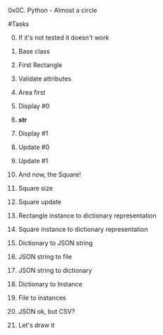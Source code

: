0x0C. Python - Almost a circle

#Tasks

0. If it's not tested it doesn't work

1. Base class

2. First Rectangle

3. Validate attributes

4. Area first

5. Display #0

6. __str__

7. Display #1

8. Update #0

9. Update #1

10. And now, the Square!

11. Square size

12. Square update

13. Rectangle instance to dictionary representation

14. Square instance to dictionary representation

15. Dictionary to JSON string

16. JSON string to file

17. JSON string to dictionary

18. Dictionary to Instance

19. File to instances

20. JSON ok, but CSV?

21. Let's draw it
